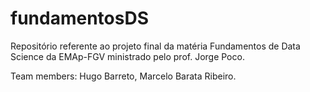 # fundamentosDS

Repositório referente ao projeto final da matéria Fundamentos de Data Science da EMAp-FGV ministrado pelo prof. Jorge Poco.

Team members: Hugo Barreto, Marcelo Barata Ribeiro. 
